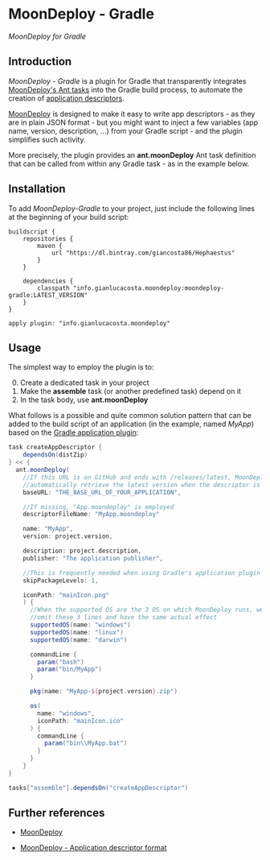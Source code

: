 # MoonDeploy - Gradle

*MoonDeploy for Gradle*


## Introduction

*MoonDeploy - Gradle* is a plugin for Gradle that transparently integrates [MoonDeploy's Ant tasks](https://github.com/giancosta86/MoonDeploy-Ant) into the Gradle build process, to automate the creation of [application descriptors](https://github.com/giancosta86/moondeploy/wiki/App-descriptor:-Version-3).

[MoonDeploy](https://github.com/giancosta86/moondeploy) is designed to make it easy to write app descriptors - as they are in plain JSON format - but you might want to inject a few variables (app name, version, description, ...) from your Gradle script - and the plugin simplifies such activity.

More precisely, the plugin provides an **ant.moonDeploy** Ant task definition that can be called from within any Gradle task - as in the example below.


## Installation

To add *MoonDeploy-Gradle* to your project, just include the following lines at the beginning of your build script:

```
buildscript {
    repositories {
        maven {
            url "https://dl.bintray.com/giancosta86/Hephaestus"
        }
    }

    dependencies {
        classpath "info.gianlucacosta.moondeploy:moondeploy-gradle:LATEST_VERSION"
    }
}

apply plugin: "info.gianlucacosta.moondeploy"
```


## Usage

The simplest way to employ the plugin is to:

0. Create a dedicated task in your project
0. Make the **assemble** task (or another predefined task) depend on it
0. In the task body, use **ant.moonDeploy**

What follows is a possible and quite common solution pattern that can be added to the build script of an application (in the example, named *MyApp*) based on the [Gradle application plugin](https://docs.gradle.org/current/userguide/application_plugin.html):

```groovy
task createAppDescriptor {
    dependsOn(distZip)
} << {
  ant.moonDeploy(
    //If this URL is on GitHub and ends with /releases/latest, MoonDeploy will
    //automatically retrieve the latest version when the descriptor is run
    baseURL: "THE_BASE_URL_OF_YOUR_APPLICATION",

    //If missing, "App.moondeploy" is employed
    descriptorFileName: "MyApp.moondeploy"

    name: "MyApp",
    version: project.version,

    description: project.description,
    publisher: "The application publisher",

    //This is frequently needed when using Gradle's application plugin
    skipPackageLevels: 1,

    iconPath: "mainIcon.png"
    ) {
      //When the supported OS are the 3 OS on which MoonDeploy runs, we can just
      //omit these 3 lines and have the same actual effect
      supportedOS(name: "windows")
      supportedOS(name: "linux")
      supportedOS(name: "darwin")

      commandLine {
        param("bash")
        param("bin/MyApp")
      }

      pkg(name: "MyApp-${project.version}.zip")

      os(
        name: "windows",
        iconPath: "mainIcon.ico"
      ) {
        commandLine {
          param("bin\\MyApp.bat")
        }
      }
    }
}

tasks["assemble"].dependsOn("createAppDescriptor")
```


## Further references

* [MoonDeploy](https://github.com/giancosta86/moondeploy)

* [MoonDeploy - Application descriptor format](https://github.com/giancosta86/moondeploy/wiki/App-descriptor:-Version-3)
